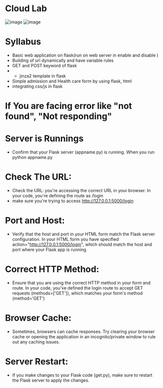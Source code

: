 # Cloud Lab

![image](https://github.com/baiju012/Cloud_1/assets/111991510/d845d04b-7252-4818-9484-9e29bfb3f369)
![image](https://github.com/baiju012/Cloud_Lab/assets/111991510/1e6cd8e4-93c7-452a-9c5b-c701f46e97e1)


# Syllabus
* Basic web application on flask(run on web server in enable and disable )
* Building of url dynamically and have variable rules
* GET and POST keyword of flask
* * jinza2 template in flask
* Simple admission and Health care form by using flask, html
* integrating css/js in flask



# If You are facing error like "not found", "Not responding" 

# Server is Runnings
* Confirm that your Flask server (appname.py) is running. When you run python appname.py
# Check The URL:
* Check the URL:  you're accessing the correct URL in your browser. In your code, you're defining the route as /login
* make sure you're trying to access http://127.0.0.1:5000/login

 # Port and Host:
 * Verify that the host and port in your HTML form match the Flask server configuration. In your HTML form
you have specified action="http://127.0.0.1:5000/login", which should match the host and port where your Flask app is running

# Correct HTTP Method: 
* Ensure that you are using the correct HTTP method in your form and route. In your code, you've defined the login route to accept GET requests  (methods=['GET']), which matches your form's method (method='GET')

# Browser Cache:
* Sometimes, browsers can cache responses. Try clearing your browser cache or opening the application in an incognito/private window to rule out any caching issues.

# Server Restart:
  * If you make changes to your Flask code (get.py), make sure to restart the Flask server to apply the changes.
